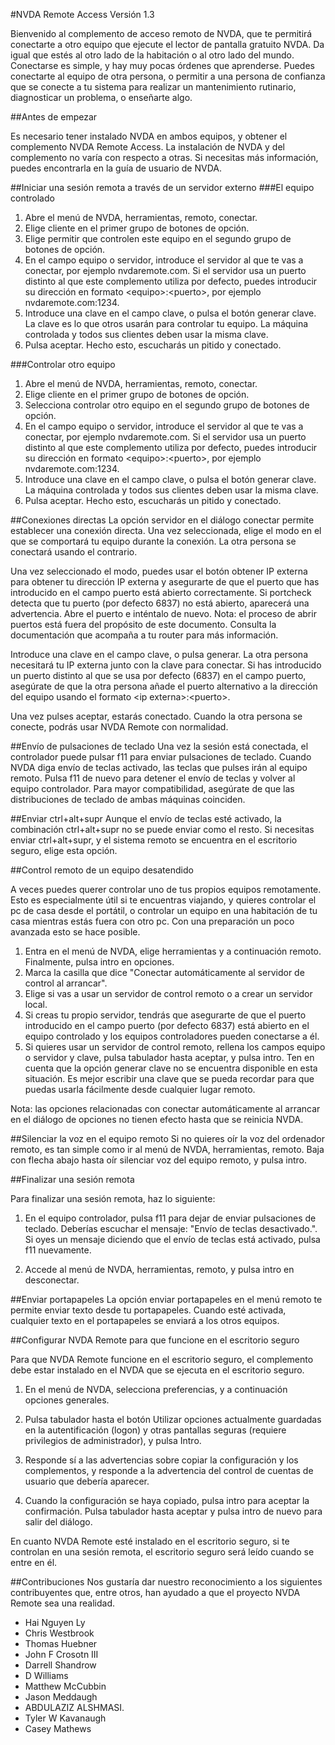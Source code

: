 ﻿#NVDA Remote Access
Versión 1.3

Bienvenido al complemento de acceso remoto de NVDA, que te permitirá conectarte a otro equipo que ejecute el lector de pantalla gratuito NVDA. Da igual que estés al otro lado de la habitación o al otro lado del mundo. Conectarse es simple, y hay muy pocas órdenes que aprenderse. Puedes conectarte al equipo de otra persona, o permitir a una persona de confianza que se conecte a tu sistema para realizar un mantenimiento rutinario, diagnosticar un problema, o enseñarte algo.

##Antes de empezar

Es necesario tener instalado NVDA en ambos equipos, y obtener el complemento NVDA Remote Access.
La instalación de NVDA y del complemento no varía con respecto a otras. Si necesitas más información, puedes encontrarla en la guía de usuario de NVDA.

##Iniciar una sesión remota a través de un servidor externo
###El equipo controlado
1. Abre el menú de NVDA, herramientas, remoto, conectar.
2. Elige cliente en el primer grupo de botones de opción.
3. Elige permitir que controlen este equipo en el segundo grupo de botones de opción.
4. En el campo equipo o servidor, introduce el servidor al que te vas a conectar, por ejemplo nvdaremote.com. Si el servidor usa un puerto distinto al que este complemento utiliza por defecto, puedes introducir su dirección en formato &lt;equipo&gt;:&lt;puerto&gt;, por ejemplo nvdaremote.com:1234.
5. Introduce una clave en el campo clave, o pulsa el botón generar clave.
La clave es lo que otros usarán para controlar tu equipo.
La máquina controlada y todos sus clientes deben usar la misma clave.
6. Pulsa aceptar. Hecho esto, escucharás un pitido y conectado.

###Controlar otro equipo
1. Abre el menú de NVDA, herramientas, remoto, conectar.
2. Elige cliente en el primer grupo de botones de opción.
3. Selecciona controlar otro equipo en el segundo grupo de botones de opción.
4. En el campo equipo o servidor, introduce el servidor al que te vas a conectar, por ejemplo nvdaremote.com. Si el servidor usa un puerto distinto al que este complemento utiliza por defecto, puedes introducir su dirección en formato &lt;equipo&gt;:&lt;puerto&gt;, por ejemplo nvdaremote.com:1234.
5. Introduce una clave en el campo clave, o pulsa el botón generar clave.
La máquina controlada y todos sus clientes deben usar la misma clave.
6. Pulsa aceptar. Hecho esto, escucharás un pitido y conectado.

##Conexiones directas
La opción servidor en el diálogo conectar permite establecer una conexión directa.
Una vez seleccionada, elige el modo en el que se comportará tu equipo durante la conexión.
La otra persona se conectará usando el contrario.

Una vez seleccionado el modo, puedes usar el botón obtener IP externa para obtener tu dirección IP externa y asegurarte de que el puerto que has introducido en el campo puerto está abierto correctamente.
Si portcheck detecta que tu puerto (por defecto 6837) no está abierto, aparecerá una advertencia.
Abre el puerto e inténtalo de nuevo.
Nota: el proceso de abrir puertos está fuera del propósito de este documento. Consulta la documentación que acompaña a tu router para más información.

Introduce una clave en el campo clave, o pulsa generar. La otra persona necesitará tu IP externa junto con la clave para conectar. Si has introducido un puerto distinto al que se usa por defecto (6837) en el campo puerto, asegúrate de que la otra persona añade el puerto alternativo a la dirección del equipo usando el formato &lt;ip externa&gt;:&lt;puerto&gt;.

Una vez pulses aceptar, estarás conectado.
Cuando la otra persona se conecte, podrás usar NVDA Remote con normalidad.

##Envío de pulsaciones de teclado
Una vez la sesión está conectada, el controlador puede pulsar f11 para enviar pulsaciones de teclado.
Cuando NVDA diga envío de teclas activado, las teclas que pulses irán al equipo remoto. Pulsa f11 de nuevo para detener el envío de teclas y volver al equipo controlador.
Para mayor compatibilidad, asegúrate de que las distribuciones de teclado de ambas máquinas coinciden.

##Enviar ctrl+alt+supr
Aunque el envío de teclas esté activado, la combinación ctrl+alt+supr no se puede enviar como el resto.
Si necesitas enviar ctrl+alt+supr, y el sistema remoto se encuentra en el escritorio seguro, elige esta opción.

##Control remoto de un equipo desatendido

A veces puedes querer controlar uno de tus propios equipos remotamente. Esto es especialmente útil si te encuentras viajando, y quieres controlar el pc de casa desde el portátil, o controlar un equipo en una habitación de tu casa mientras estás fuera con otro pc. Con una preparación un poco avanzada esto se hace posible.

1. Entra en el menú de NVDA, elige herramientas y a continuación remoto. Finalmente, pulsa intro en opciones.
2. Marca la casilla que dice "Conectar automáticamente al servidor de control al arrancar".
3. Elige si vas a usar un servidor de control remoto o a crear un servidor local.
4. Si creas tu propio servidor, tendrás que asegurarte de que el puerto introducido en el campo puerto (por defecto 6837) está abierto en el equipo controlado y los equipos controladores pueden conectarse a él.
5. Si quieres usar un servidor de control remoto, rellena los campos equipo o servidor y clave, pulsa tabulador hasta aceptar, y pulsa intro. Ten en cuenta que la opción generar clave no se encuentra disponible en esta situación. Es mejor escribir una clave que se pueda recordar para que puedas usarla fácilmente desde cualquier lugar remoto.

Nota: las opciones relacionadas con conectar automáticamente al arrancar en el diálogo de opciones no tienen efecto hasta que se reinicia NVDA.


##Silenciar la voz en el equipo remoto
Si no quieres oír la voz del ordenador remoto, es tan simple como ir al menú de NVDA, herramientas, remoto. Baja con flecha abajo hasta oír silenciar voz del equipo remoto, y pulsa intro.

##Finalizar una sesión remota

Para finalizar una sesión remota, haz lo siguiente:

1. En el equipo controlador, pulsa f11 para dejar de enviar pulsaciones de teclado. Deberías escuchar el mensaje: "Envío de teclas desactivado.". Si oyes un mensaje diciendo que el envío de teclas está activado, pulsa f11 nuevamente.

2. Accede al menú de NVDA, herramientas, remoto, y pulsa intro en desconectar.

##Enviar portapapeles
La opción enviar portapapeles en el menú remoto te permite enviar texto desde tu portapapeles.
Cuando esté activada, cualquier texto en el portapapeles se enviará a los otros equipos.

##Configurar NVDA Remote para que funcione en el escritorio seguro

Para que NVDA Remote funcione en el escritorio seguro, el complemento debe estar instalado en el NVDA que se ejecuta en el escritorio seguro.

1. En el menú de NVDA, selecciona preferencias, y a continuación opciones generales.

2. Pulsa tabulador hasta el botón Utilizar opciones actualmente guardadas en la autentificación (logon) y otras pantallas seguras (requiere privilegios de administrador), y pulsa Intro.

3. Responde sí a las advertencias sobre copiar la configuración y los complementos, y responde a la advertencia del control de cuentas de usuario que debería aparecer.

4. Cuando la configuración se haya copiado, pulsa intro para aceptar la confirmación. Pulsa tabulador hasta aceptar y pulsa intro de nuevo para salir del diálogo.

En cuanto NVDA Remote esté instalado en el escritorio seguro, si te controlan en una sesión remota,
el escritorio seguro será leído cuando se entre en él.

##Contribuciones
Nos gustaría dar nuestro reconocimiento a los siguientes contribuyentes que, entre otros, han ayudado a que el proyecto NVDA Remote sea una realidad.

* Hai Nguyen Ly
* Chris Westbrook
* Thomas Huebner
* John F Crosotn III
* Darrell Shandrow
* D Williams
* Matthew McCubbin
* Jason Meddaugh
* ABDULAZIZ ALSHMASI.
* Tyler W Kavanaugh
* Casey Mathews
